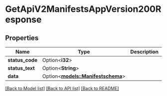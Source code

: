 # GetApiV2ManifestsAppVersion200Response

## Properties

Name | Type | Description | Notes
------------ | ------------- | ------------- | -------------
**status_code** | Option<**i32**> |  | [optional]
**status_text** | Option<**String**> |  | [optional]
**data** | Option<[**models::Manifestschema**](manifestschema.md)> |  | [optional]

[[Back to Model list]](../README.md#documentation-for-models) [[Back to API list]](../README.md#documentation-for-api-endpoints) [[Back to README]](../README.md)


